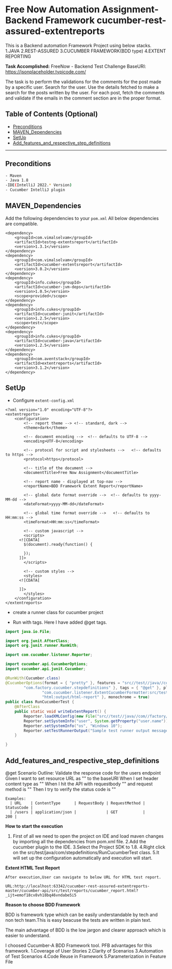 # Free Now Automation Assignment-Backend Framework cucumber-rest-assured-extentreports
This is a Backend automation Framework Project using below stacks.
1.JAVA
2.REST-ASSURED
3.CUCUMBER FRAMEWORK(BDD type)
4.EXTENT REPORTING

**Task Accomplished:**
FreeNow - Backend Test Challenge
BaseURI: https://jsonplaceholder.typicode.com/

The task is to perform the validations for the comments for the post made by a specific  user. 
Search for the user.
Use the details fetched to make a search for the posts written by the user.
For each post, fetch the comments and validate if the emails in the comment  section are in the proper format.


## Table of Contents (Optional)
- [Preconditions](#Preconditions)
- [MAVEN_Dependencies](#MAVEN_Dependencies)
- [SetUp](#SetUp)
- [Add_features_and_respective_step_definitions](#Add_features_and_respective_step_definitions)
---

## Preconditions
```bash
- Maven 
- Java 1.8
-IDE(IntelliJ 2022.* Version)
- Cucumber IntelliJ plugin
```

## MAVEN_Dependencies
Add the following dependencies to your `pom.xml`
All below dependencies are compatible.

```maven
<dependency>
	<groupId>com.vimalselvam</groupId>
	<artifactId>testng-extentsreport</artifactId>
	<version>1.3.1</version>
</dependency>
<dependency>
	<groupId>com.vimalselvam</groupId>
	<artifactId>cucumber-extentsreport</artifactId>
	<version>3.0.2</version>
</dependency>
<dependency>
	<groupId>info.cukes</groupId>
	<artifactId>cucumber-jvm-deps</artifactId>
	<version>1.0.5</version>
	<scope>provided</scope>
</dependency>
<dependency>
	<groupId>info.cukes</groupId>
	<artifactId>cucumber-junit</artifactId>
	<version>1.2.5</version>
	<scope>test</scope>
</dependency>
<dependency>
	<groupId>info.cukes</groupId>
	<artifactId>cucumber-java</artifactId>
	<version>1.2.5</version>
</dependency>
<dependency>
	<groupId>com.aventstack</groupId>
	<artifactId>extentreports</artifactId>
	<version>3.1.2</version>
</dependency>
```
## SetUp
- Configure `extent-config.xml`
```
<?xml version="1.0" encoding="UTF-8"?>
<extentreports>
	<configuration>
		<!-- report theme --> <!-- standard, dark -->
		<theme>dark</theme>

		<!-- document encoding -->  <!-- defaults to UTF-8 -->
		<encoding>UTF-8</encoding>

		<!-- protocol for script and stylesheets -->   <!-- defaults to https -->
		<protocol>https</protocol>

		<!-- title of the document -->
		<documentTitle>Free Now Assignment</documentTitle>

		<!-- report name - displayed at top-nav -->
		<reportName>BDD Framework Extent Report</reportName>

		<!-- global date format override -->  <!-- defaults to yyyy-MM-dd -->
		<dateFormat>yyyy-MM-dd</dateFormat>

		<!-- global time format override -->   <!-- defaults to HH:mm:ss -->
		<timeFormat>HH:mm:ss</timeFormat>

		<!-- custom javascript -->
		<scripts>
      <![CDATA[
        $(document).ready(function() {
        
        });
      ]]>
		</scripts>

		<!-- custom styles -->
		<styles>
      <![CDATA[
        
      ]]>
		</styles>
	</configuration>
</extentreports>
```

- create a runner class for cucumber project

- Run with tags. Here I have added @get tags.

```java
import java.io.File;

import org.junit.AfterClass;
import org.junit.runner.RunWith;

import com.cucumber.listener.Reporter;

import cucumber.api.CucumberOptions;
import cucumber.api.junit.Cucumber;

@RunWith(Cucumber.class)
@CucumberOptions(format = { "pretty" }, features = "src//test//java//com//factory//cucumber//features", glue = {
		"com.factory.cucumber.stepdefinitions" }, tags = { "@get" }, plugin = {
				"com.cucumber.listener.ExtentCucumberFormatter:src/test/reports/cucumber_report.html",
				"html:output/html-report" }, monochrome = true)
public class RunCucumberTest {
	@AfterClass
	public static void writeExtentReport() {
		Reporter.loadXMLConfig(new File("src//test//java//com//factory//cucumber//configuration//extent-config.xml"));
		Reporter.setSystemInfo("user", System.getProperty("user.name"));
		Reporter.setSystemInfo("os", "Windows 10");
		Reporter.setTestRunnerOutput("Sample test runner output message");
	}

}
```
## Add_features_and_respective_step_definitions

@get
Scenario Outline: Validate the response code for the users endpoint
    Given I want to set resource URL as "<URL>" to the baseURI
    When I set header content type as "<ContentType>"
    When I hit the API with requestbody "<RequestBody>" and request method is "<RequestMethod>"
    Then I try to verify the status code is "<StatusCode>"

    Examples: 
      | URL    | ContentType      | RequestBody | RequestMethod | StatusCode |
      | /users | application/json |             | GET           |        200 |


**How to start the execution**
1. First of all we need to open the project on IDE and load maven changes by importing all the dependencies 
from pom.xml file.
2.Add the cucumber plugin to the IDE.
3.Select the Project SDK to 1.8.
4.Right click on the src/test/java/com/stepdefinitions/RunCucumberTest class.
5.It will set up the configuration automatically and execution will start.

   

**Extent HTML Test Report**
	
	After execution,User can navigate to below URL for HTML test report.
	
	URL:http://localhost:63342/cucumber-rest-assured-extentreports-master/cucumber-api/src/test/reports/cucumber_report.html?_ijt=emof18cv8vh18bq46vndabe5i5
	

**Reason to choose BDD Framework**
	
BDD is framework type which can be easily understandable by tech and non tech team.This is easy beacuse the tests are 
written in plain text.

The main advantage of BDD is the low jargon and clearer approach which is easier to understand.

I choosed Cucumber-A BDD Framework tool.
PFB advantages for this framework.
1.Coverage of User Stories
2.Clarity of Scenarios
3.Automation of Test Scenarios
4.Code Reuse in Framework
5.Parameterization in Feature File

